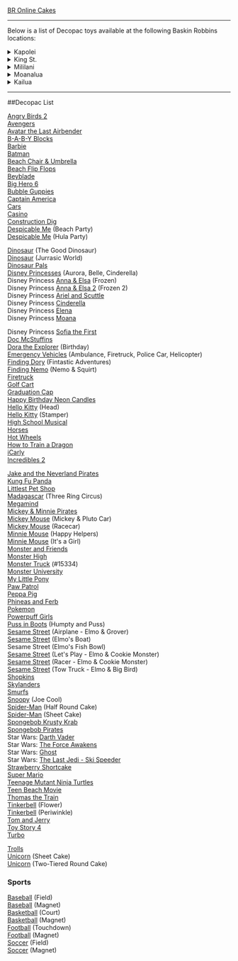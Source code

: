 <!--Available at: [https://baskin-online.github.io/decopac/](https://baskin-online.github.io/decopac/)<br>-->

[BR Online Cakes](https://order.baskinrobbins.com/menu/cakes-pies/generic) <br>

***

Below is a list of Decopac toys available at the following Baskin Robbins locations: <br>
<details>
<summary>Kapolei</summary>
<strong>Address</strong>: 590 Farrington Hwy Unit 91, Kapolei, HI 96707<br>
<strong>Phone</strong>: (808) 674-0131<br>
<strong>Hours</strong>: Everyday 10 am - 10 pm<br>
<!--<strong>Store Number</strong>: 363036<br>-->
</details>
<details>
<summary>King St.</summary>
**Address**: 1618 S King St, Honolulu, HI 96826<br>
**Phone**: (808) 947-7300<br/>
**Hours**: Everyday 10 am - 10 pm<br>
<!--**Store Number**: 362037<br>-->
</details>
<details>
<summary>Mililani</summary>
**Address**: 95-1249 Meheula Pkwy, Mililani, HI 96789<br>
**Phone**: (808) 623-9999<br>
**Hours**: Everyday 11 am - 10 pm<br>
<!--**Store Number**: 342350<br>-->
</details>
<details>
<summary>Moanalua</summary>
**Address**: 930 Valkenburgh St, Honolulu, HI 96818<br>
**Phone**: (808) 421-0888<br>
**Hours**: Everyday 11 am - 10 pm<br>
<!--**Store Number**: 343836<br>-->
</details>
<details>
<summary>Kailua</summary>
**Address**: 108 Hekili St, Kailua, HI 96734<br>
**Phone**: (808) 261-2770<br>
**Hours**: Everyday 11 am - 10 pm<br>
<!--**Store Number**: 348162<br>-->
</details>

***

##Decopac List
<!--[Angry Birds](images/angryBirdsLaunching.jpg)<br/>-->
[Angry Birds 2](images/angryBirds2.jpg)<br/>
[Avengers](images/avengers.jpg) <br/>
[Avatar the Last Airbender](images/avatar-airbender.jpg) <br/>
[B-A-B-Y Blocks](images/babyBlocks.jpg)<br/>
[Barbie](images/barbie.jpg)<br/>
[Batman](images/batman.jpg)<br/>
[Beach Chair & Umbrella](images/beachChairAndUmbrella.jpg)<br/>
[Beach Flip Flops](images/beachFlipFlops.jpg)<br/>
[Beyblade](images/beyblade.jpg)<br/>
[Big Hero 6](images/bigHero6.jpg)<br/>
[Bubble Guppies](images/bubbleGuppies.jpg)<br/>
[Captain America](images/captainAmerica.jpg)<br/>
[Cars](images/cars.jpg)<br/>
[Casino](images/casino.jpg)<br/>
[Construction Dig](images/constructionDig.jpg)<br/>
[Despicable Me](images/despicableMeBeach.jpg) (Beach Party)<br/>
[Despicable Me](images/despicableMeHula.jpg) (Hula Party)<br/>
<!--[Dinosaur Express](images/dinosaurExpress.jpg)<br/>-->
[Dinosaur](images/dinosaur-theGoodDinosaur.jpeg) (The Good Dinosaur)<br/>
[Dinosaur](images/dinosaur-jurrasicWorld.jpg) (Jurrasic World)<br/>
[Dinosaur Pals](images/dinosaurPals.jpg)<br/>
[Disney Princesses](images/disneyPrincesses.jpg) (Aurora, Belle, Cinderella)<br/>
Disney Princess [Anna & Elsa](images/disneyPrincess-AnnaAndElsa.jpg) (Frozen)<br/>
Disney Princess [Anna & Elsa 2](images/frozen2.jpg) (Frozen 2)<br/>
Disney Princess [Ariel and Scuttle](images/disneyPrincess-ArielAndScuttle.jpg)<br/>
Disney Princess [Cinderella](images/disneyPrincess-Cinderella.jpg)<br/>
Disney Princess [Elena](images/disneyPrincess-Elena.jpg)<br/>
Disney Princess [Moana](images/disneyPrincess-Moana.jpg)<br/>
<!--Disney Princess [Rapunzel](images/disneyPrincess-Rapunzel.jpg)<br/>-->
Disney Princess [Sofia the First](images/disneyPrincess-Sofia.jpg)<br/>
[Doc McStuffins](images/docMcStuffins.jpg)<br/>
[Dora the Explorer](images/doraBirthday.jpg) (Birthday)<br/>
[Emergency Vehicles](images/emergencyVehicles.jpg) (Ambulance, Firetruck, Police Car, Helicopter)<br/>
[Finding Dory](images/findingDory.jpg) (Fintastic Adventures)<br/>
[Finding Nemo](images/findingNemo.jpg) (Nemo & Squirt)<br/>
[Firetruck](images/firetruck.jpg)<br/>
[Golf Cart](images/golfCart.jpg)<br/>
[Graduation Cap](images/graduationCap.jpg)<br/>
[Happy Birthday Neon Candles](images/happyBirthdayNeonCandles.jpg)<br/>
[Hello Kitty](images/helloKitty.jpg) (Head)<br/>
[Hello Kitty](images/helloKitty-stamper.jpg) (Stamper)<br/>
[High School Musical](images/highSchoolMusical.jpg)<br/>
[Horses](images/horses.jpg)<br/>
[Hot Wheels](images/hotWheels.jpg)<br/>
[How to Train a Dragon](images/howToTrainADragon.jpg) <br/>
[iCarly](images/iCarly.jpg)<br/>
[Incredibles 2](images/incredibles2.jpg) <br/>
<!--[Iron Man](images/ironMan.jpg)<br/>--->
[Jake and the Neverland Pirates](images/jakeAndNeverlandPirates.jpg)<br/>
[Kung Fu Panda](images/kung-fu-panda-kaboom.jpg)<br/>
[Littlest Pet Shop](images/littlest-pet-shop.jpg) <br/>
[Madagascar](images/madagascar-3-ring-circus.jpeg) (Three Ring Circus)<br/>
[Megamind](images/megamind.jpg)<br/>
[Mickey & Minnie Pirates](images/mickeyAndMinneyPirates.jpg) <br/>
[Mickey Mouse](images/mickeyMouse-PlutoCar.png) (Mickey & Pluto Car)<br/>
[Mickey Mouse](images/mickeyMouse-Racecar.jpg) (Racecar)<br/>
[Minnie Mouse](images/minnieMouse-HappyHelpers.jpg) (Happy Helpers) <br/>
[Minnie Mouse](images/minnieMouse-ItsAGirl.jpg) (It's a Girl)<br/>
[Monster and Friends](images/monsterAndFriends.jpg)<br/>
[Monster High](images/monsterHigh.jpg) <br/>
[Monster Truck](images/monsterTruck.jpg) (#15334)<br/>
[Monster University](images/monsterUniversity.jpg)<br/>
[My Little Pony](images/myLittlePony.jpg) <br/>
[Paw Patrol](images/pawPatrol.jpg) <br/>
[Peppa Pig](images/peppaPig.jpg) <br/>
[Phineas and Ferb](images/phineasAndFerb.jpg)<br/>
[Pokemon](images/pokemon.jpg) <br/>
[Powerpuff Girls](images/powerPuffGirls.jpg) <br/>
[Puss in Boots](images/puss-in-boots.jpg) (Humpty and Puss)<br/>
[Sesame Street](images/sesameSt-Airplane.jpg) (Airplane - Elmo & Grover)<br/>
[Sesame Street](images/sesameSt-elmosBoat.jpg) (Elmo's Boat)<br/>
Sesame Street (Elmo's Fish Bowl)<br/>
[Sesame Street](images/sesameSt-letsPlay.jpg) (Let's Play - Elmo & Cookie Monster)<br/>
[Sesame Street](images/sesameSt-racer.jpg) (Racer - Elmo & Cookie Monster) <br/>
[Sesame Street](images/sesameSt-towTruck.jpg) (Tow Truck - Elmo & Big Bird)<br/>
[Shopkins](images/shopkins.jpg) <br/>
[Skylanders](images/skylanders.jpg) <br/>
[Smurfs](images/smurfs.jpg) <br/>
[Snoopy](images/snoopy.jpg) (Joe Cool)<br/>
[Spider-Man](images/spiderMan-head.jpg) (Half Round Cake)<br/>
[Spider-Man](images/spiderMan-head-sheetcake.jpg) (Sheet Cake)<br/>
[Spongebob Krusty Krab](images/spongebob-KrustyKrab.jpg)<br/>
[Spongebob Pirates](images/spongebob-Pirates.jpg)<br/>
Star Wars: [Darth Vader](images/starWars-DarthVader.jpg) <br/> 
Star Wars: [The Force Awakens](images/starWars-ForceAwakens.jpg) <br/>
Star Wars: [Ghost](images/starWars-Ghost.jpg) <br/>
Star Wars: [The Last Jedi - Ski Speeder](images/starWars-LastJedi.jpg) <br/>
[Strawberry Shortcake](images/strawberryShortcake.jpg) <br/>
[Super Mario](images/superMario.jpg) <br/>
[Teenage Mutant Ninja Turtles](images/teenageMutantNinjaTurtles.jpg) <br/>
[Teen Beach Movie](images/teenBeachMovie.jpg)<br/>
[Thomas the Train](images/thomasTheTrain.jpg) <br/>
[Tinkerbell](images/tinkerBell-Flower.jpg) (Flower)<br/>
[Tinkerbell](images/tinkerBell-Periwinkle.jpg) (Periwinkle)<br/>
[Tom and Jerry](images/tomAndJerry.jpeg)<br/>
[Toy Story 4](images/toyStory4.jpg)<br/>
[Turbo](images/turbo.jpg)<br/>
<!--[Transformers](images/transformers.jpg) <br/>-->
[Trolls](images/trolls.jpg) <br/>
[Unicorn](images/unicorn.jpg) (Sheet Cake)<br/>
[Unicorn](images/unicorn-round.jpg) (Two-Tiered Round Cake)<br/>

### Sports
[Baseball](images/baseball-field.jpg) (Field)<br/>
[Baseball](images/basketball-magnet.jpg) (Magnet)<br/>
[Basketball](images/basketball-court.jpg) (Court)<br/>
[Basketball](images/basketball-magnet.jpg) (Magnet)<br/>
[Football](images/football-touchdown.jpg) (Touchdown)<br/>
[Football](images/football-magnet.jpg) (Magnet)<br/>
[Soccer](images/soccer-field.jpg) (Field)<br/>
[Soccer](images/soccer-magnet.jpg) (Magnet)<br/>
